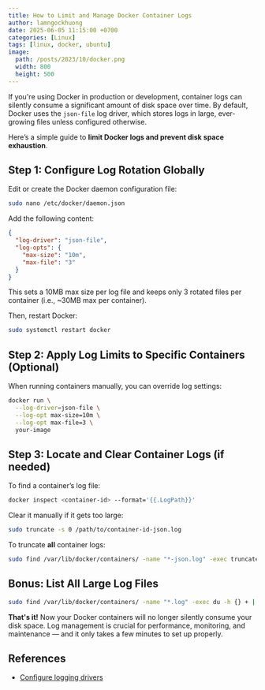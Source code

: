 ```yaml
---
title: How to Limit and Manage Docker Container Logs
author: lamngockhuong
date: 2025-06-05 11:15:00 +0700
categories: [Linux]
tags: [linux, docker, ubuntu]
image:
  path: /posts/2023/10/docker.png
  width: 800
  height: 500
---
```


If you're using Docker in production or development, container logs can silently consume a significant amount of disk space over time. By default, Docker uses the `json-file` log driver, which stores logs in large, ever-growing files unless configured otherwise.

Here’s a simple guide to **limit Docker logs and prevent disk space exhaustion**.

## Step 1: Configure Log Rotation Globally

Edit or create the Docker daemon configuration file:

```bash
sudo nano /etc/docker/daemon.json
```

Add the following content:

```json
{
  "log-driver": "json-file",
  "log-opts": {
    "max-size": "10m",
    "max-file": "3"
  }
}
```

This sets a 10MB max size per log file and keeps only 3 rotated files per container (i.e., \~30MB max per container).

Then, restart Docker:

```bash
sudo systemctl restart docker
```

## Step 2: Apply Log Limits to Specific Containers (Optional)

When running containers manually, you can override log settings:

```bash
docker run \
  --log-driver=json-file \
  --log-opt max-size=10m \
  --log-opt max-file=3 \
  your-image
```

## Step 3: Locate and Clear Container Logs (if needed)

To find a container’s log file:

```bash
docker inspect <container-id> --format='{{.LogPath}}'
```

Clear it manually if it gets too large:

```bash
sudo truncate -s 0 /path/to/container-id-json.log
```

To truncate **all** container logs:

```bash
sudo find /var/lib/docker/containers/ -name "*-json.log" -exec truncate -s 0 {} \;
```

## Bonus: List All Large Log Files

```bash
sudo find /var/lib/docker/containers/ -name "*.log" -exec du -h {} + | sort -hr | head -20
```

**That's it!**
Now your Docker containers will no longer silently consume your disk space. Log management is crucial for performance, monitoring, and maintenance — and it only takes a few minutes to set up properly.

## References

- [Configure logging drivers](https://docs.docker.com/engine/logging/configure/)
